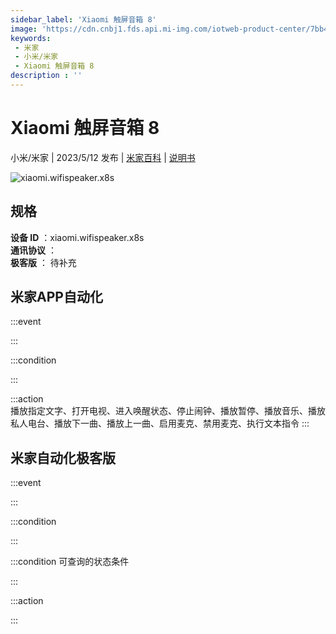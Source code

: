 ```yaml
---
sidebar_label: 'Xiaomi 触屏音箱 8'
image: 'https://cdn.cnbj1.fds.api.mi-img.com/iotweb-product-center/7bb439be21304cca680597e0cbc0a25f_1669884766522.png?GalaxyAccessKeyId=AKVGLQWBOVIRQ3XLEW&Expires=9223372036854775807&Signature=50YzzhpMPRuBzIiKelodsQ7tm3I='
keywords: 
 - 米家
 - 小米/米家
 - Xiaomi 触屏音箱 8
description : ''
---
```

# Xiaomi 触屏音箱 8

小米/米家 | 2023/5/12 发布 | [米家百科](https://home.mi.com/webapp/content/baike/product/index.html?model=xiaomi.wifispeaker.x8s) | [说明书](https://home.mi.com/views/introduction.html?model=xiaomi.wifispeaker.x8s&region=cn)

![xiaomi.wifispeaker.x8s](https://cdn.cnbj1.fds.api.mi-img.com/iotweb-product-center/7bb439be21304cca680597e0cbc0a25f_1669884766522.png?GalaxyAccessKeyId=AKVGLQWBOVIRQ3XLEW&Expires=9223372036854775807&Signature=50YzzhpMPRuBzIiKelodsQ7tm3I=)

## 规格  
> 
**设备 ID** ：xiaomi.wifispeaker.x8s  
**通讯协议** ：  
**极客版**  ： 待补充 


## 米家APP自动化  

:::event  

:::

:::condition  

:::

:::action   
播放指定文字、打开电视、进入唤醒状态、停止闹钟、播放暂停、播放音乐、播放私人电台、播放下一曲、播放上一曲、启用麦克、禁用麦克、执行文本指令
:::

## 米家自动化极客版  

:::event  

:::

:::condition  

:::

:::condition 可查询的状态条件  

:::

:::action  

:::

        

